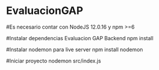 # EvaluacionGAP

#Es necesario contar con NodeJS 12.0.16 y npm >=6

#Instalar dependencias Evaluacion GAP Backend
npm install

#Instalar nodemon para live server
npm install nodemon

#Iniciar proyecto
nodemon src/index.js
